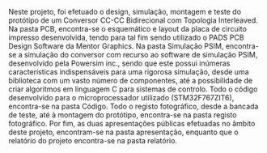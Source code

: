 Neste projeto, foi efetuado o design, simulação, montagem e teste do protótipo de um Conversor CC-CC Bidirecional com Topologia Interleaved.
Na pasta PCB, encontra-se o esquemático e layout da placa de circuito impresso desenvolvida, tendo para tal fim sendo utilizado o PADS PCB Design Software da Mentor Graphics.
Na pasta Simulação PSIM, encontra-se a simulação do conversor com recurso ao software de simulação PSIM, desenvolvido pela Powersim inc., sendo que este possui inúmeras características indispensáveis para uma rigorosa simulação, desde uma biblioteca com um vasto número de componentes, até a possibilidade de criar algoritmos em linguagem C para sistemas de controlo.
Todo o código desenvolvido para o microprocessador utilizado (STM32F767ZIT6), encontra-se na pasta Código.
Todo o registo fotográfico, desde a bancada de teste, até à montagem do protótipo, encontra-se na pasta registo fotográfico.
Por fim, as duas apresentações públicas efetuadas no âmbito deste projeto, encontram-se na pasta apresentação, enquanto que o relatório do projeto encontra-se na pasta relatório.
